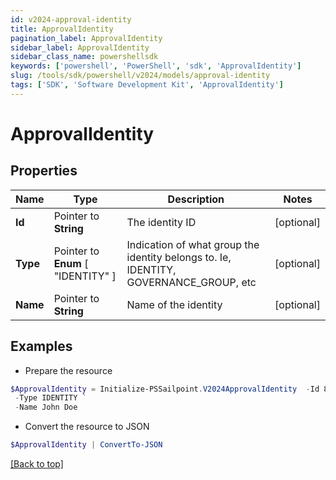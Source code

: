 ```yaml
---
id: v2024-approval-identity
title: ApprovalIdentity
pagination_label: ApprovalIdentity
sidebar_label: ApprovalIdentity
sidebar_class_name: powershellsdk
keywords: ['powershell', 'PowerShell', 'sdk', 'ApprovalIdentity'] 
slug: /tools/sdk/powershell/v2024/models/approval-identity
tags: ['SDK', 'Software Development Kit', 'ApprovalIdentity']
---
```



# ApprovalIdentity

## Properties

Name | Type | Description | Notes
------------ | ------------- | ------------- | -------------
**Id** |  Pointer to **String** | The identity ID | [optional] 
**Type** |  Pointer to  **Enum** [  "IDENTITY" ] | Indication of what group the identity belongs to. Ie, IDENTITY, GOVERNANCE_GROUP, etc | [optional] 
**Name** |  Pointer to **String** | Name of the identity | [optional] 

## Examples

- Prepare the resource
```powershell
$ApprovalIdentity = Initialize-PSSailpoint.V2024ApprovalIdentity  -Id 85d173e7d57e496569df763231d6deb6a `
 -Type IDENTITY `
 -Name John Doe
```

- Convert the resource to JSON
```powershell
$ApprovalIdentity | ConvertTo-JSON
```


[[Back to top]](#) 

